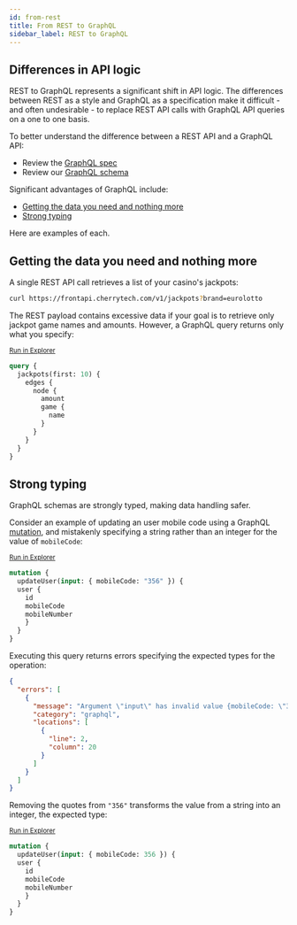 ```yaml
---
id: from-rest
title: From REST to GraphQL
sidebar_label: REST to GraphQL
---
```


## Differences in API logic
REST to GraphQL represents a significant shift in API logic. The differences between REST as a style and GraphQL as a specification make it difficult - and often undesirable - to replace REST API calls with GraphQL API queries on a one to one basis.

To better understand the difference between a REST API and a GraphQL API:

* Review the [GraphQL spec](https://facebook.github.io/graphql/)
* Review our [GraphQL schema](graphql/schema.md)

Significant advantages of GraphQL include:

* [Getting the data you need and nothing more](#getting-the-data-you-need-and-nothing-more)
* [Strong typing](#strong-typing)

Here are examples of each.

## Getting the data you need and nothing more
A single REST API call retrieves a list of your casino's jackpots:

```bash
curl https://frontapi.cherrytech.com/v1/jackpots?brand=eurolotto
```

The REST payload contains excessive data if your goal is to retrieve only jackpot game names and amounts. However, a GraphQL query returns only what you specify:

<sub>[Run in Explorer](../../../explorer.html?query=query%20%7B%0A%20%20jackpots(first%3A%2010)%20%7B%0A%20%20%20%20edges%20%7B%0A%20%20%20%20%20%20node%20%7B%0A%20%20%20%20%20%20%20%20amount%0A%20%20%20%20%20%20%20%20game%20%7B%0A%20%20%20%20%20%20%20%20%20%20name%0A%20%20%20%20%20%20%20%20%7D%0A%20%20%20%20%20%20%7D%0A%20%20%20%20%7D%0A%20%20%7D%0A%7D)</sub>
```graphql
query {
  jackpots(first: 10) {
    edges {
      node {
        amount
        game {
          name
        }
      }
    }
  }
}
```

## Strong typing
GraphQL schemas are strongly typed, making data handling safer.

Consider an example of updating an user mobile code using a GraphQL [mutation](graphql/mutations.md), and mistakenly specifying a string rather than an integer for the value of `mobileCode`:

<sub>[Run in Explorer](../../../explorer.html?query=mutation%20%7B%0A%20%20updateUser(input%3A%20%7B%20mobileCode%3A%20"356"%20%7D)%20%7B%0A%20%20user%20%7B%0A%20%20%20%20id%0A%20%20%20%20mobileCode%0A%20%20%20%20mobileNumber%0A%20%20%20%20%7D%0A%20%20%7D%0A%7D)</sub>
```graphql
mutation {
  updateUser(input: { mobileCode: "356" }) {
  user {
    id
    mobileCode
    mobileNumber
    }
  }
}
```

Executing this query returns errors specifying the expected types for the operation:

```json
{
  "errors": [
    {
      "message": "Argument \"input\" has invalid value {mobileCode: \"356\"}.\nIn field \"mobileCode\": Expected type \"Int\", found \"356\".",
      "category": "graphql",
      "locations": [
        {
          "line": 2,
          "column": 20
        }
      ]
    }
  ]
}
```

Removing the quotes from `"356"` transforms the value from a string into an integer, the expected type:

<sub>[Run in Explorer](../../../explorer.html?query=mutation%20%7B%0A%20%20updateUser(input%3A%20%7B%20mobileCode%3A%20356%20%7D)%20%7B%0A%20%20user%20%7B%0A%20%20%20%20id%0A%20%20%20%20mobileCode%0A%20%20%20%20mobileNumber%0A%20%20%20%20%7D%0A%20%20%7D%0A%7D)</sub>
```graphql
mutation {
  updateUser(input: { mobileCode: 356 }) {
  user {
    id
    mobileCode
    mobileNumber
    }
  }
}
```
